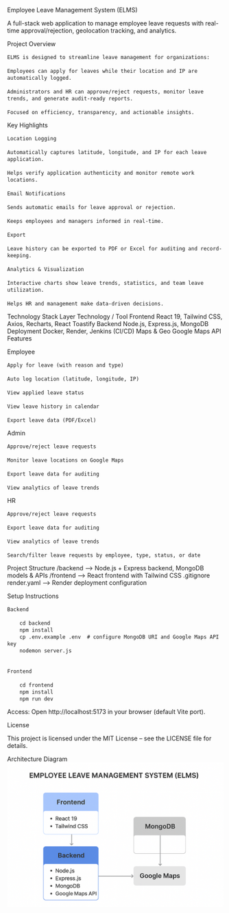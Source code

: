 Employee Leave Management System (ELMS)

A full-stack web application to manage employee leave requests with real-time approval/rejection, geolocation tracking, and analytics.

Project Overview

    ELMS is designed to streamline leave management for organizations:

    Employees can apply for leaves while their location and IP are automatically logged.

    Administrators and HR can approve/reject requests, monitor leave trends, and generate audit-ready reports.

    Focused on efficiency, transparency, and actionable insights.

Key Highlights

    Location Logging

    Automatically captures latitude, longitude, and IP for each leave application.

    Helps verify application authenticity and monitor remote work locations.

    Email Notifications

    Sends automatic emails for leave approval or rejection.

    Keeps employees and managers informed in real-time.

    Export

    Leave history can be exported to PDF or Excel for auditing and record-keeping.

    Analytics & Visualization

    Interactive charts show leave trends, statistics, and team leave utilization.

    Helps HR and management make data-driven decisions.

Technology Stack
Layer	Technology / Tool
    Frontend	React 19, Tailwind CSS, Axios, Recharts, React Toastify
    Backend	Node.js, Express.js, MongoDB
    Deployment	Docker, Render, Jenkins (CI/CD)
    Maps & Geo	Google Maps API
    Features

Employee

    Apply for leave (with reason and type)

    Auto log location (latitude, longitude, IP)

    View applied leave status

    View leave history in calendar

    Export leave data (PDF/Excel)

Admin

    Approve/reject leave requests

    Monitor leave locations on Google Maps

    Export leave data for auditing

    View analytics of leave trends

HR

    Approve/reject leave requests

    Export leave data for auditing

    View analytics of leave trends

    Search/filter leave requests by employee, type, status, or date

Project Structure
    /backend       --> Node.js + Express backend, MongoDB models & APIs
    /frontend      --> React frontend with Tailwind CSS
    .gitignore
    render.yaml    --> Render deployment configuration

Setup Instructions

    Backend

        cd backend
        npm install
        cp .env.example .env  # configure MongoDB URI and Google Maps API key
        nodemon server.js


    Frontend    

        cd frontend
        npm install
        npm run dev


Access: Open http://localhost:5173
 in your browser (default Vite port).

License

This project is licensed under the MIT License – see the LICENSE file for details.

Architecture Diagram  
![Architecture Diagram](image.png)